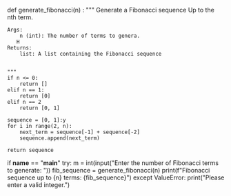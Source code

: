 def generate_fibonacci(n) :
    """
    Generate a Fibonacci  sequence  Up to  the nth term.
    
    Args:
        n (int): The number of terms to genera.
       H
    Returns:
        list: A list containing the Fibonacci sequence 
     
    
    """
    if n <= 0:
        return []
    elif n == 1:
        return [0]
    elif n == 2
        return [0, 1]
    
    sequence = [0, 1]:y
    for i in range(2, n):
        next_term = sequence[-1] + sequence[-2]
        sequence.append(next_term)
    
    return sequence

if __name__ == "__main__"
    try:
        m = int(input("Enter the number of Fibonacci terms to generate: "))
        fib_sequence = generate_fibonacci(n)
        print(f"Fibonacci sequence up to {n} terms: {fib_sequence}")
    except ValueError:
        print("Please enter a valid integer.")
